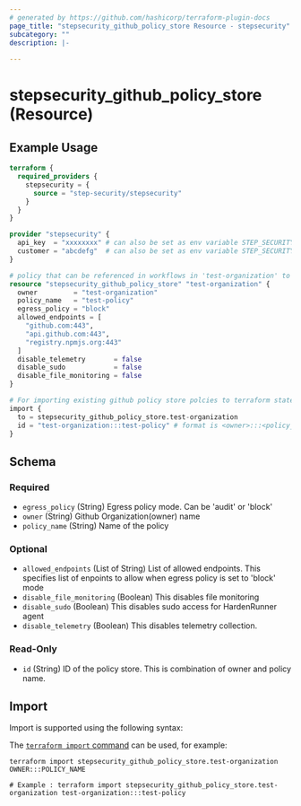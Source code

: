 ```yaml
---
# generated by https://github.com/hashicorp/terraform-plugin-docs
page_title: "stepsecurity_github_policy_store Resource - stepsecurity"
subcategory: ""
description: |-
  
---
```


# stepsecurity_github_policy_store (Resource)



## Example Usage

```terraform
terraform {
  required_providers {
    stepsecurity = {
      source = "step-security/stepsecurity"
    }
  }
}

provider "stepsecurity" {
  api_key  = "xxxxxxxx" # can also be set as env variable STEP_SECURITY_API_KEY
  customer = "abcdefg"  # can also be set as env variable STEP_SECURITY_CUSTOMER
}

# policy that can be referenced in workflows in 'test-organization' to block egress traffic in
resource "stepsecurity_github_policy_store" "test-organization" {
  owner         = "test-organization"
  policy_name   = "test-policy"
  egress_policy = "block"
  allowed_endpoints = [
    "github.com:443",
    "api.github.com:443",
    "registry.npmjs.org:443"
  ]
  disable_telemetry       = false
  disable_sudo            = false
  disable_file_monitoring = false
}

# For importing existing github policy store polcies to terraform state
import {
  to = stepsecurity_github_policy_store.test-organization
  id = "test-organization:::test-policy" # format is <owner>:::<policy_name>
}
```

<!-- schema generated by tfplugindocs -->
## Schema

### Required

- `egress_policy` (String) Egress policy mode. Can be 'audit' or 'block'
- `owner` (String) Github Organization(owner) name
- `policy_name` (String) Name of the policy

### Optional

- `allowed_endpoints` (List of String) List of allowed endpoints. This specifies list of enpoints to allow when egress policy is set to 'block' mode
- `disable_file_monitoring` (Boolean) This disables file monitoring
- `disable_sudo` (Boolean) This disables sudo access for HardenRunner agent
- `disable_telemetry` (Boolean) This disables telemetry collection.

### Read-Only

- `id` (String) ID of the policy store. This is combination of owner and policy name.

## Import

Import is supported using the following syntax:

The [`terraform import` command](https://developer.hashicorp.com/terraform/cli/commands/import) can be used, for example:

```shell
terraform import stepsecurity_github_policy_store.test-organization OWNER:::POLICY_NAME

# Example : terraform import stepsecurity_github_policy_store.test-organization test-organization:::test-policy
```
